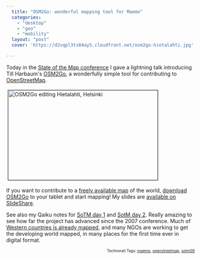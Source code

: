 ```yaml
---
  title: "OSM2Go: wonderful mapping tool for Maemo"
  categories: 
    - "desktop"
    - "geo"
    - "mobility"
  layout: "post"
  cover: 'https://d2vqpl3tx84ay5.cloudfront.net/osm2go-hietalahti.jpg'

---
```

<p>
Today in the <a href="http://www.stateofthemap.org/">State of the Map conference</a> I gave a lightning talk introducing Till Harbaum's <a href="http://maemo.org/downloads/product/OS2008/osm2go/">OSM2Go</a>, a wonderfully simple tool for contributing to <a href="http://www.openstreetmap.org/">OpenStreetMap</a>.
</p><p>
<img src="https://d2vqpl3tx84ay5.cloudfront.net/osm2go-hietalahti.jpg" height="240" width="400" border="1" hspace="4" vspace="4" alt="OSM2Go editing Hietalahti, Helsinki" title="OSM2Go editing Hietalahti, Helsinki" />
</p><p>
If you want to contribute to a <a href="http://wiki.openstreetmap.org/wiki/Main_Page">freely available map</a> of the world, <a href="http://maemo.org/downloads/product/OS2008/osm2go/">download OSM2Go</a> to your tablet and start mapping! My slides are <a href="http://www.slideshare.net/bergie/osm2go">available on SlideShare</a>.
</p><p>
See also my Qaiku notes for <a href="http://www.qaiku.com/home/bergie/show/1de6deb22dfa6fa6deb11deabb8212a204002190219/">SoTM day 1</a> and <a href="http://www.qaiku.com/home/bergie/show/1de6eb847238f686eb811de829a43bf11fea6d3a6d3/">SotM day 2</a>. Really amazing to see how far the project has advanced since the 2007 conference. Much of <a href="http://wiki.openstreetmap.org/wiki/Mapping_projects#By_Country">Western countries is already mapped</a>, and many NGOs are working to get the developing world mapped, in many places for the first time ever in digital format.
</p>
<p style="text-align:right;font-size:10px;">Technorati Tags: <a href="http://www.technorati.com/tag/maemo" rel="tag">maemo</a>, <a href="http://www.technorati.com/tag/openstreetmap" rel="tag">openstreetmap</a>, <a href="http://www.technorati.com/tag/sotm09" rel="tag">sotm09</a></p>
